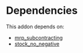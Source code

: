 # Dependencies

This addon depends on:

- [mrp_subcontracting](https://github.com/bringout/oca-ocb-mrp/tree/2dc6666c095704600c4e81b45237acee794fec20/odoo-bringout-oca-ocb-mrp_subcontracting)
- [stock_no_negative](https://github.com/bringout/oca-workflow-process)
